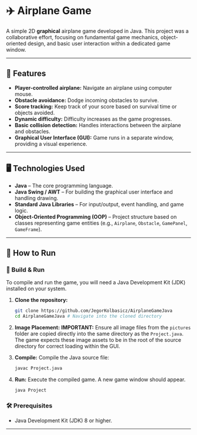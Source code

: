 # ✈️ Airplane Game

A simple 2D **graphical** airplane game developed in Java. This project was a collaborative effort, focusing on fundamental game mechanics, object-oriented design, and basic user interaction within a dedicated game window.

---

## 🧠 Features

-   **Player-controlled airplane:** Navigate an airplane using computer mouse.
-   **Obstacle avoidance:** Dodge incoming obstacles to survive.
-   **Score tracking:** Keep track of your score based on survival time or objects avoided.
-   **Dynamic difficulty:** Difficulty increases as the game progresses.
-   **Basic collision detection:** Handles interactions between the airplane and obstacles.
-   **Graphical User Interface (GUI):** Game runs in a separate window, providing a visual experience.

---

## 🖥️ Technologies Used

-   **Java** – The core programming language.
-   **Java Swing / AWT** – For building the graphical user interface and handling drawing.
-   **Standard Java Libraries** – For input/output, event handling, and game logic.
-   **Object-Oriented Programming (OOP)** – Project structure based on classes representing game entities (e.g., `Airplane`, `Obstacle`, `GamePanel`, `GameFrame`).

---

## 🚀 How to Run

### 🧪 Build & Run

To compile and run the game, you will need a Java Development Kit (JDK) installed on your system.

1.  **Clone the repository:**
    ```bash
    git clone https://github.com/JegorKolbasicz/AirplaneGameJava
    cd AirplaneGameJava # Navigate into the cloned directory
    ```

2.  **Image Placement:**
    **IMPORTANT:** Ensure all image files from the `pictures` folder are copied directly into the same directory as the `Project.java`. The game expects these image assets to be in the root of the source directory for correct loading within the GUI.

3.  **Compile:**
    Compile the Java source file:
    ```bash
    javac Project.java
    ```

4.  **Run:**
    Execute the compiled game. A new game window should appear.
    ```bash
    java Project
    ```

### 🛠️ Prerequisites

-   Java Development Kit (JDK) 8 or higher.

---

